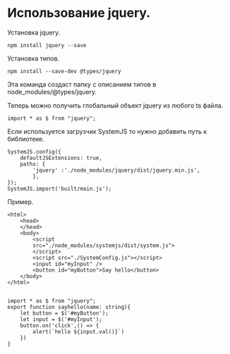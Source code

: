 # Использование jquery.

Установка jquery.

    npm install jquery --save

Установка типов.

    npm install --save-dev @types/jquery
    
Эта команда создаст папку с описанием типов в node_modules/@types/jquery.

Теперь можно получить глобальный объект jquery из любого ts файла.

    import * as $ from "jquery";

Если используется загрузчик SystemJS то нужно добавить путь к библиотеке.

    SystemJS.config({
        defaultJSExtensions: true,
        paths: {
            'jquery' :'./node_modules/jquery/dist/jquery.min.js',
            },
    });
    SystemJS.import('built/main.js');
    
Пример.

    <html>
        <head>
        </head>
        <body>
            <script
            src="./node_modules/systemjs/dist/system.js">
            </script>
            <script src="./SystemConfig.js"></script>
            <input id="myInput" />
            <button id="myButton">Say hello</button>
        </body>
    </html>
    
    
    import * as $ from "jquery";
    export function sayhello(name: string){
        let button = $('#myButton');
        let input = $('#myInput');
        button.on('click',() => {
            alert(`hello ${input.val()}`)
        })
    }
        
